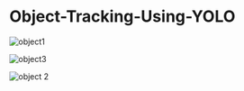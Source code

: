 # Object-Tracking-Using-YOLO
![object1](https://github.com/user-attachments/assets/e914fab8-98e7-4318-8b98-b377e35ac1cb)

![object3](https://github.com/user-attachments/assets/7a7d007c-ad7c-40cd-9125-36dfc23596ef)

![object 2](https://github.com/user-attachments/assets/3e14cbad-1713-431c-80fd-3b186b72e503)
